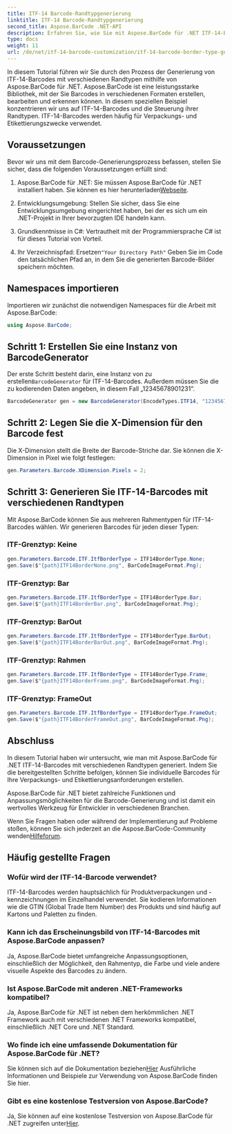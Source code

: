 ```yaml
---
title: ITF-14 Barcode-Randtypgenerierung
linktitle: ITF-14 Barcode-Randtypgenerierung
second_title: Aspose.BarCode .NET-API
description: Erfahren Sie, wie Sie mit Aspose.BarCode für .NET ITF-14-Barcodes mit verschiedenen Randtypen erstellen. Passen Sie Ihre Verpackung und Etikettierung ganz einfach individuell an.
type: docs
weight: 11
url: /de/net/itf-14-barcode-customization/itf-14-barcode-border-type-generation/
---
```


In diesem Tutorial führen wir Sie durch den Prozess der Generierung von ITF-14-Barcodes mit verschiedenen Randtypen mithilfe von Aspose.BarCode für .NET. Aspose.BarCode ist eine leistungsstarke Bibliothek, mit der Sie Barcodes in verschiedenen Formaten erstellen, bearbeiten und erkennen können. In diesem speziellen Beispiel konzentrieren wir uns auf ITF-14-Barcodes und die Steuerung ihrer Randtypen. ITF-14-Barcodes werden häufig für Verpackungs- und Etikettierungszwecke verwendet.

## Voraussetzungen

Bevor wir uns mit dem Barcode-Generierungsprozess befassen, stellen Sie sicher, dass die folgenden Voraussetzungen erfüllt sind:

1.  Aspose.BarCode für .NET: Sie müssen Aspose.BarCode für .NET installiert haben. Sie können es hier herunterladen[Webseite](https://releases.aspose.com/barcode/net/).

2. Entwicklungsumgebung: Stellen Sie sicher, dass Sie eine Entwicklungsumgebung eingerichtet haben, bei der es sich um ein .NET-Projekt in Ihrer bevorzugten IDE handeln kann.

3. Grundkenntnisse in C#: Vertrautheit mit der Programmiersprache C# ist für dieses Tutorial von Vorteil.

4.  Ihr Verzeichnispfad: Ersetzen`"Your Directory Path"` Geben Sie im Code den tatsächlichen Pfad an, in dem Sie die generierten Barcode-Bilder speichern möchten.

## Namespaces importieren

Importieren wir zunächst die notwendigen Namespaces für die Arbeit mit Aspose.BarCode:

```csharp
using Aspose.BarCode;
```

## Schritt 1: Erstellen Sie eine Instanz von BarcodeGenerator

 Der erste Schritt besteht darin, eine Instanz von zu erstellen`BarcodeGenerator` für ITF-14-Barcodes. Außerdem müssen Sie die zu kodierenden Daten angeben, in diesem Fall „12345678901231“.

```csharp
BarcodeGenerator gen = new BarcodeGenerator(EncodeTypes.ITF14, "12345678901231");
```

## Schritt 2: Legen Sie die X-Dimension für den Barcode fest

Die X-Dimension stellt die Breite der Barcode-Striche dar. Sie können die X-Dimension in Pixel wie folgt festlegen:

```csharp
gen.Parameters.Barcode.XDimension.Pixels = 2;
```

## Schritt 3: Generieren Sie ITF-14-Barcodes mit verschiedenen Randtypen

Mit Aspose.BarCode können Sie aus mehreren Rahmentypen für ITF-14-Barcodes wählen. Wir generieren Barcodes für jeden dieser Typen:

### ITF-Grenztyp: Keine

```csharp
gen.Parameters.Barcode.ITF.ItfBorderType = ITF14BorderType.None;
gen.Save($"{path}ITF14BorderNone.png", BarCodeImageFormat.Png);
```

### ITF-Grenztyp: Bar

```csharp
gen.Parameters.Barcode.ITF.ItfBorderType = ITF14BorderType.Bar;
gen.Save($"{path}ITF14BorderBar.png", BarCodeImageFormat.Png);
```

### ITF-Grenztyp: BarOut

```csharp
gen.Parameters.Barcode.ITF.ItfBorderType = ITF14BorderType.BarOut;
gen.Save($"{path}ITF14BorderBarOut.png", BarCodeImageFormat.Png);
```

### ITF-Grenztyp: Rahmen

```csharp
gen.Parameters.Barcode.ITF.ItfBorderType = ITF14BorderType.Frame;
gen.Save($"{path}ITF14BorderFrame.png", BarCodeImageFormat.Png);
```

### ITF-Grenztyp: FrameOut

```csharp
gen.Parameters.Barcode.ITF.ItfBorderType = ITF14BorderType.FrameOut;
gen.Save($"{path}ITF14BorderFrameOut.png", BarCodeImageFormat.Png);
```

## Abschluss

In diesem Tutorial haben wir untersucht, wie man mit Aspose.BarCode für .NET ITF-14-Barcodes mit verschiedenen Randtypen generiert. Indem Sie die bereitgestellten Schritte befolgen, können Sie individuelle Barcodes für Ihre Verpackungs- und Etikettierungsanforderungen erstellen.

Aspose.BarCode für .NET bietet zahlreiche Funktionen und Anpassungsmöglichkeiten für die Barcode-Generierung und ist damit ein wertvolles Werkzeug für Entwickler in verschiedenen Branchen.

 Wenn Sie Fragen haben oder während der Implementierung auf Probleme stoßen, können Sie sich jederzeit an die Aspose.BarCode-Community wenden[Hilfeforum](https://forum.aspose.com/c/barcode/13).

## Häufig gestellte Fragen

### Wofür wird der ITF-14-Barcode verwendet?
ITF-14-Barcodes werden hauptsächlich für Produktverpackungen und -kennzeichnungen im Einzelhandel verwendet. Sie kodieren Informationen wie die GTIN (Global Trade Item Number) des Produkts und sind häufig auf Kartons und Paletten zu finden.

### Kann ich das Erscheinungsbild von ITF-14-Barcodes mit Aspose.BarCode anpassen?
Ja, Aspose.BarCode bietet umfangreiche Anpassungsoptionen, einschließlich der Möglichkeit, den Rahmentyp, die Farbe und viele andere visuelle Aspekte des Barcodes zu ändern.

### Ist Aspose.BarCode mit anderen .NET-Frameworks kompatibel?
Ja, Aspose.BarCode für .NET ist neben dem herkömmlichen .NET Framework auch mit verschiedenen .NET Frameworks kompatibel, einschließlich .NET Core und .NET Standard.

### Wo finde ich eine umfassende Dokumentation für Aspose.BarCode für .NET?
 Sie können sich auf die Dokumentation beziehen[Hier](https://reference.aspose.com/barcode/net/) Ausführliche Informationen und Beispiele zur Verwendung von Aspose.BarCode finden Sie hier.

### Gibt es eine kostenlose Testversion von Aspose.BarCode?
Ja, Sie können auf eine kostenlose Testversion von Aspose.BarCode für .NET zugreifen unter[Hier](https://releases.aspose.com/).
